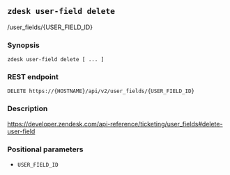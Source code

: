 ## `zdesk user-field delete`

/user_fields/{USER_FIELD_ID}

### Synopsis

    zdesk user-field delete [ ... ]

### REST endpoint

    DELETE https://{HOSTNAME}/api/v2/user_fields/{USER_FIELD_ID}

### Description

https://developer.zendesk.com/api-reference/ticketing/user_fields#delete-user-field

### Positional parameters

* `USER_FIELD_ID`


